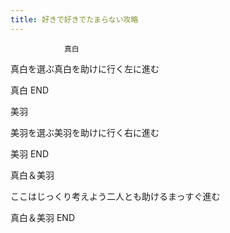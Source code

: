 ```yaml
---
title: 好きで好きでたまらない攻略
---
```


                真白

真白を選ぶ真白を助けに行く左に進む

真白 END

美羽

美羽を選ぶ美羽を助けに行く右に進む

美羽 END

真白＆美羽

ここはじっくり考えよう二人とも助けるまっすぐ進む

真白＆美羽 END
              
